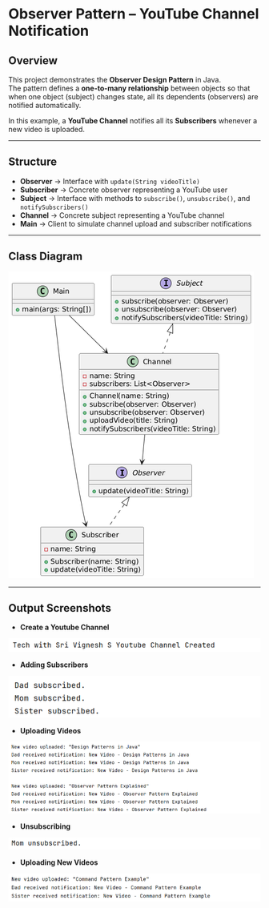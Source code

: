 # Observer Pattern – YouTube Channel Notification

## Overview
This
project demonstrates the **Observer Design Pattern** in Java.  
The pattern defines a **one-to-many relationship** between objects so that when one object (subject) changes state, all its dependents (observers) are notified automatically.

In this example, a **YouTube Channel** notifies all its **Subscribers** whenever a new video is uploaded.

---

## Structure
- **Observer** → Interface with `update(String videoTitle)`
- **Subscriber** → Concrete observer representing a YouTube user
- **Subject** → Interface with methods to `subscribe()`, `unsubscribe()`, and `notifySubscribers()`
- **Channel** → Concrete subject representing a YouTube channel
- **Main** → Client to simulate channel upload and subscriber notifications

---

## Class Diagram
![Class Diagram.png](OutputScreenShot/Class%20Diagram.png)

---

## Output Screenshots
- **Create a Youtube Channel**

![CreateYoutubeChannel.png](OutputScreenShot/CreateYoutubeChannel.png)

- **Adding Subscribers**

![AddingSubscribers.png](OutputScreenShot/AddingSubscribers.png)

- **Uploading Videos**

![UploadingVideos.png](OutputScreenShot/UploadingVideos.png)

- **Unsubscribing**

![Unsubscribing.png](OutputScreenShot/Unsubscribing.png)

- **Uploading New Videos**

![UploadingNewVideo.png](OutputScreenShot/UploadingNewVideo.png)